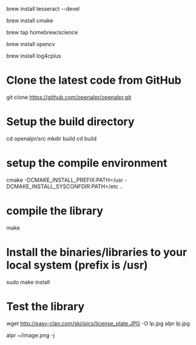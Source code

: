 brew install tesseract --devel

brew install cmake

brew tap homebrew/science

brew install opencv

brew install log4cplus

# Clone the latest code from GitHub
git clone https://github.com/openalpr/openalpr.git

# Setup the build directory
cd openalpr/src
mkdir build
cd build

# setup the compile environment
cmake -DCMAKE_INSTALL_PREFIX:PATH=/usr -DCMAKE_INSTALL_SYSCONFDIR:PATH=/etc ..

# compile the library
make

# Install the binaries/libraries to your local system (prefix is /usr)
sudo make install

# Test the library
wget http://easy-clan.com/ski/pics/license_plate.JPG -O lp.jpg
alpr lp.jpg

alpr ~/image.png -j
